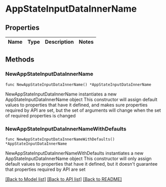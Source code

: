 # AppStateInputDataInnerName

## Properties

Name | Type | Description | Notes
------------ | ------------- | ------------- | -------------

## Methods

### NewAppStateInputDataInnerName

`func NewAppStateInputDataInnerName() *AppStateInputDataInnerName`

NewAppStateInputDataInnerName instantiates a new AppStateInputDataInnerName object
This constructor will assign default values to properties that have it defined,
and makes sure properties required by API are set, but the set of arguments
will change when the set of required properties is changed

### NewAppStateInputDataInnerNameWithDefaults

`func NewAppStateInputDataInnerNameWithDefaults() *AppStateInputDataInnerName`

NewAppStateInputDataInnerNameWithDefaults instantiates a new AppStateInputDataInnerName object
This constructor will only assign default values to properties that have it defined,
but it doesn't guarantee that properties required by API are set


[[Back to Model list]](../README.md#documentation-for-models) [[Back to API list]](../README.md#documentation-for-api-endpoints) [[Back to README]](../README.md)


